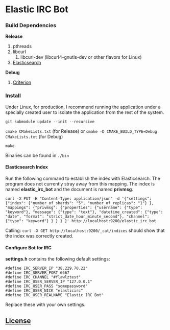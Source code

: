 # Elastic IRC Bot

### Build Dependencies

**Release**
1. pthreads
1. libcurl
   1. libcurl-dev (libcurl4-gnutls-dev or other flavors for Linux)
1. [Elasticsearch](https://www.elastic.co/guide/en/elasticsearch/reference/current/install-elasticsearch.html)

**Debug**
1. [Criterion](https://github.com/Snaipe/Criterion#downloads)

### Install

Under Linux, for production, I recommend running the application under a
specially created user to isolate the application from the rest of the system.

`git submodule update --init --recursive`

`cmake CMakeLists.txt` (for Release)
or
`cmake -D CMAKE_BUILD_TYPE=Debug CMakeLists.txt` (for Debug)

`make`

Binaries can be found in `./bin`

#### Elasticsearch Index
Run the following command to establish the index with Elasticsearch. The
program does not currently stray away from this mapping. The index is
named **elastic_irc_bot** and the document is named **privmsg**.

```
curl -X PUT -H "Content-Type: application/json" -d '{"settings": {"index": {"number_of_shards": "5", "number_of_replicas": "1"} }, "mappings": {"privmsg": {"properties": {"username": {"type": "keyword"}, "message": {"type": "text"}, "datetime_created": {"type": "date", "format": "strict_date_hour_minute_second"}, "channel": {"type": "keyword"} } } } }' http://localhost:9200/elastic_irc_bot
```

Calling: `curl -X GET http://localhost:9200/_cat/indices` should show that
the index was correctly created.

#### Configure Bot for IRC
**settings.h** contains the following default settings:

```
#define IRC_SERVER_IP "38.229.70.22"
#define IRC_SERVER_PORT 6667
#define IRC_CHANNEL "#flawlztest"
#define IRC_USER_SERVER_IP "127.0.0.1"
#define IRC_USER_PASS "somepassword"
#define IRC_USER_NICK "elasticirc"
#define IRC_USER_REALNAME "Elastic IRC Bot"
```

Replace these with your own settings.

## [License](./LICENSE)

